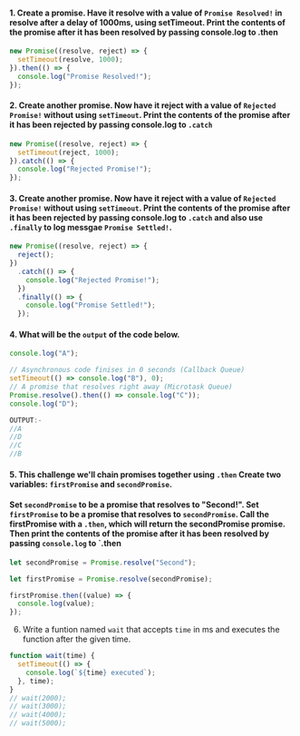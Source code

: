 #### 1. Create a promise. Have it resolve with a value of `Promise Resolved!` in resolve after a delay of 1000ms, using setTimeout. Print the contents of the promise after it has been resolved by passing console.log to .then

```js
new Promise((resolve, reject) => {
  setTimeout(resolve, 1000);
}).then(() => {
  console.log("Promise Resolved!");
});
```

#### 2. Create another promise. Now have it reject with a value of `Rejected Promise!` without using `setTimeout`. Print the contents of the promise after it has been rejected by passing console.log to `.catch`

```js
new Promise((resolve, reject) => {
  setTimeout(reject, 1000);
}).catch(() => {
  console.log("Rejected Promise!");
});
```

#### 3. Create another promise. Now have it reject with a value of `Rejected Promise!` without using `setTimeout`. Print the contents of the promise after it has been rejected by passing console.log to `.catch` and also use `.finally` to log messgae `Promise Settled!`.

```js
new Promise((resolve, reject) => {
  reject();
})
  .catch(() => {
    console.log("Rejected Promise!");
  })
  .finally(() => {
    console.log("Promise Settled!");
  });
```

#### 4. What will be the `output` of the code below.

```js
console.log("A");

// Asynchronous code finises in 0 seconds (Callback Queue)
setTimeout(() => console.log("B"), 0);
// A promise that resolves right away (Microtask Queue)
Promise.resolve().then(() => console.log("C"));
console.log("D");

OUTPUT:-
//A
//D
//C
//B
```

#### 5. This challenge we'll chain promises together using `.then` Create two variables: `firstPromise` and `secondPromise`.

#### Set `secondPromise` to be a promise that resolves to "Second!". Set `firstPromise` to be a promise that resolves to `secondPromise`. Call the firstPromise with a `.then`, which will return the secondPromise promise. Then print the contents of the promise after it has been resolved by passing `console.log` to `.then

```js
let secondPromise = Promise.resolve("Second");

let firstPromise = Promise.resolve(secondPromise);

firstPromise.then((value) => {
  console.log(value);
});
```

6. Write a funtion named `wait` that accepts `time` in ms and executes the function after the given time.

```js
function wait(time) {
  setTimeout(() => {
    console.log(`${time} executed`);
  }, time);
}
// wait(2000);
// wait(3000);
// wait(4000);
// wait(5000);
```

